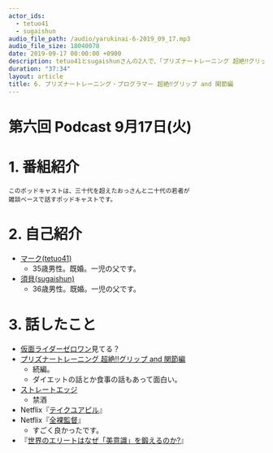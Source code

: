 ```yaml
---
actor_ids:
  - tetuo41
  - sugaishun
audio_file_path: /audio/yarukinai-6-2019_09_17.mp3
audio_file_size: 18040078
date: 2019-09-17 00:00:00 +0900
description: tetuo41とsugaishunさんの2人で、「プリズナートレーニング 超絶‼グリップ&関節編」「全裸監督」「世界のエリートはなぜ「美意識」を鍛えるのか?」について話しました。
duration: "37:34"
layout: article
title: 6. プリズナートレーニング・プログラマー 超絶‼グリップ and 関節編
---
```


# 第六回 Podcast 9月17日(火)

# 1. 番組紹介
    このポッドキャストは、三十代を超えたおっさんと二十代の若者が
    雑談ベースで話すポッドキャストです。

# 2. 自己紹介
- [マーク(tetuo41)](https://twitter.com/tetuo41)
    - 35歳男性。既婚。一児の父です。
- [須貝(sugaishun)](https://twitter.com/sugaishun)
    - 36歳男性。既婚。一児の父です。

# 3. 話したこと
- [仮面ライダーゼロワン](https://www.tv-asahi.co.jp/zero-one/)見てる？
- [プリズナートレーニング 超絶‼グリップ and 関節編](https://www.amazon.co.jp/dp/B07C96GXTK/)
    - 続編。
    - ダイエットの話とか食事の話もあって面白い。
- [ストレートエッジ](https://ja.wikipedia.org/wiki/%E3%82%B9%E3%83%88%E3%83%AC%E3%83%BC%E3%83%88%E3%83%BB%E3%82%A8%E3%83%83%E3%82%B8)
    - 禁酒
- Netflix『[テイクユアピル](https://www.netflix.com/title/80117831)』
- Netflix『[全裸監督](https://www.netflix.com/title/80239462)』
    - すごく良かったです。
- 『[世界のエリートはなぜ「美意識」を鍛えるのか?](https://www.amazon.co.jp/dp/B073S1RJX2/)』
